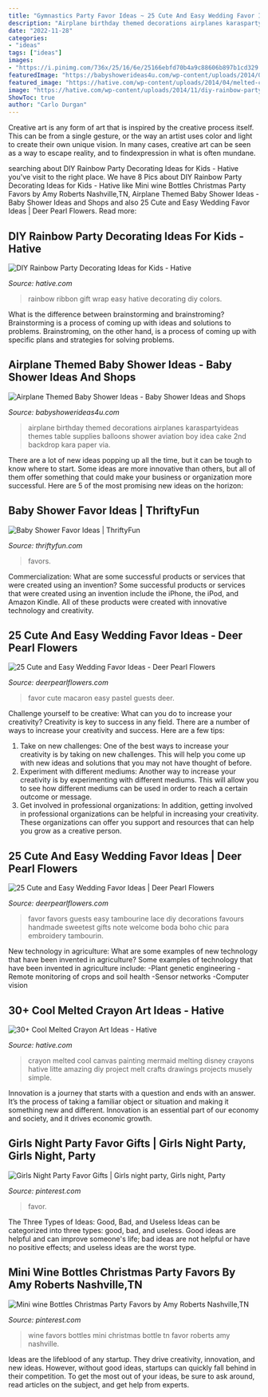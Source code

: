 ```yaml
---
title: "Gymnastics Party Favor Ideas ~ 25 Cute And Easy Wedding Favor Ideas"
description: "Airplane birthday themed decorations airplanes karaspartyideas themes table supplies balloons shower aviation boy idea cake 2nd backdrop kara paper via"
date: "2022-11-28"
categories:
- "ideas"
tags: ["ideas"]
images:
- "https://i.pinimg.com/736x/25/16/6e/25166ebfd70b4a9c88606b897b1cd329.jpg"
featuredImage: "https://babyshowerideas4u.com/wp-content/uploads/2014/01/airplane-51.jpg"
featured_image: "https://hative.com/wp-content/uploads/2014/04/melted-crayon-art/9-litte-mermaid.jpg"
image: "https://hative.com/wp-content/uploads/2014/11/diy-rainbow-party-decorating-ideas/13-easy-rainbow-ribbon-gift-wrap.jpg"
ShowToc: true
author: "Carlo Durgan"
---
```



Creative art is any form of art that is inspired by the creative process itself. This can be from a single gesture, or the way an artist uses color and light to create their own unique vision. In many cases, creative art can be seen as a way to escape reality, and to findexpression in what is often mundane.

	

		
searching about DIY Rainbow Party Decorating Ideas for Kids - Hative you've visit to the right place. We have 8 Pics about DIY Rainbow Party Decorating Ideas for Kids - Hative like Mini wine Bottles Christmas Party Favors by Amy Roberts Nashville,TN, Airplane Themed Baby Shower Ideas - Baby Shower Ideas and Shops and also 25 Cute and Easy Wedding Favor Ideas | Deer Pearl Flowers. Read more:
		
    
## DIY Rainbow Party Decorating Ideas For Kids - Hative

<img loading=lazy src="https://hative.com/wp-content/uploads/2014/11/diy-rainbow-party-decorating-ideas/13-easy-rainbow-ribbon-gift-wrap.jpg" onerror="this.onerror=null;this.src='https://tse1.mm.bing.net/th?id=OIP.Jh9i7jdrY48ydNu8rUeegQHaLG&amp;pid=15.1';" alt="DIY Rainbow Party Decorating Ideas for Kids - Hative">

_Source: hative.com_

>rainbow ribbon gift wrap easy hative decorating diy colors. 

	

What is the difference between brainstorming and brainstroming?
Brainstorming is a process of coming up with ideas and solutions to problems. Brainstroming, on the other hand, is a process of coming up with specific plans and strategies for solving problems.

    
## Airplane Themed Baby Shower Ideas - Baby Shower Ideas And Shops

<img loading=lazy src="https://babyshowerideas4u.com/wp-content/uploads/2014/01/airplane-51.jpg" onerror="this.onerror=null;this.src='https://tse1.mm.bing.net/th?id=OIP.nKpbKO2XOuZ3Xb297BfY7gHaLH&amp;pid=15.1';" alt="Airplane Themed Baby Shower Ideas - Baby Shower Ideas and Shops">

_Source: babyshowerideas4u.com_

>airplane birthday themed decorations airplanes karaspartyideas themes table supplies balloons shower aviation boy idea cake 2nd backdrop kara paper via. 

	

There are a lot of new ideas popping up all the time, but it can be tough to know where to start. Some ideas are more innovative than others, but all of them offer something that could make your business or organization more successful. Here are 5 of the most promising new ideas on the horizon: 

    
## Baby Shower Favor Ideas | ThriftyFun

<img loading=lazy src="https://img.thrfun.com/img/015/517/baby_shower_favor_tx.jpg" onerror="this.onerror=null;this.src='https://tse4.mm.bing.net/th?id=OIP.wsjc9q_fCs-tMOhpfITqWwHaHa&amp;pid=15.1';" alt="Baby Shower Favor Ideas | ThriftyFun">

_Source: thriftyfun.com_

>favors. 

	

Commercialization: What are some successful products or services that were created using an invention?
Some successful products or services that were created using an invention include the iPhone, the iPod, and Amazon Kindle. All of these products were created with innovative technology and creativity.

    
## 25 Cute And Easy Wedding Favor Ideas - Deer Pearl Flowers

<img loading=lazy src="https://www.deerpearlflowers.com/wp-content/uploads/2015/05/pastel-macaron-wedding-favor-ideas.jpg" onerror="this.onerror=null;this.src='https://tse2.mm.bing.net/th?id=OIP.GFLoe6p0uObv1GfzFUGE7gHaLH&amp;pid=15.1';" alt="25 Cute and Easy Wedding Favor Ideas - Deer Pearl Flowers">

_Source: deerpearlflowers.com_

>favor cute macaron easy pastel guests deer. 

	

Challenge yourself to be creative: What can you do to increase your creativity?
Creativity is key to success in any field. There are a number of ways to increase your creativity and success. Here are a few tips: 
1. Take on new challenges: One of the best ways to increase your creativity is by taking on new challenges. This will help you come up with new ideas and solutions that you may not have thought of before. 
2. Experiment with different mediums: Another way to increase your creativity is by experimenting with different mediums. This will allow you to see how different mediums can be used in order to reach a certain outcome or message. 
3. Get involved in professional organizations: In addition, getting involved in professional organizations can be helpful in increasing your creativity. These organizations can offer you support and resources that can help you grow as a creative person.

    
## 25 Cute And Easy Wedding Favor Ideas | Deer Pearl Flowers

<img loading=lazy src="http://www.deerpearlflowers.com/wp-content/uploads/2015/05/Handmade-lace-tambourine-favors-welcome-wedding-guests-on-the-sweetest-note.jpg" onerror="this.onerror=null;this.src='https://tse2.mm.bing.net/th?id=OIP.8GzK185Adtmw1xcV1UtoGwHaKX&amp;pid=15.1';" alt="25 Cute and Easy Wedding Favor Ideas | Deer Pearl Flowers">

_Source: deerpearlflowers.com_

>favor favors guests easy tambourine lace diy decorations favours handmade sweetest gifts note welcome boda boho chic para embroidery tambourin. 

	

New technology in agriculture: What are some examples of new technology that have been invented in agriculture?
Some examples of technology that have been invented in agriculture include:
-Plant genetic engineering
-Remote monitoring of crops and soil health 
-Sensor networks 
-Computer vision

    
## 30+ Cool Melted Crayon Art Ideas - Hative

<img loading=lazy src="https://hative.com/wp-content/uploads/2014/04/melted-crayon-art/9-litte-mermaid.jpg" onerror="this.onerror=null;this.src='https://tse2.mm.bing.net/th?id=OIP.1GLkSz3y7XvFCZBdqyUPrgHaHU&amp;pid=15.1';" alt="30+ Cool Melted Crayon Art Ideas - Hative">

_Source: hative.com_

>crayon melted cool canvas painting mermaid melting disney crayons hative litte amazing diy project melt crafts drawings projects musely simple. 

	

Innovation is a journey that starts with a question and ends with an answer. It’s the process of taking a familiar object or situation and making it something new and different. Innovation is an essential part of our economy and society, and it drives economic growth.

    
## Girls Night Party Favor Gifts | Girls Night Party, Girls Night, Party

<img loading=lazy src="https://i.pinimg.com/736x/25/16/6e/25166ebfd70b4a9c88606b897b1cd329.jpg" onerror="this.onerror=null;this.src='https://tse2.mm.bing.net/th?id=OIP.CBIGe77MdXkiLgef9DqKCwHaPP&amp;pid=15.1';" alt="Girls Night Party Favor Gifts | Girls night party, Girls night, Party">

_Source: pinterest.com_

>favor. 

	

The Three Types of Ideas: Good, Bad, and Useless
Ideas can be categorized into three types: good, bad, and useless. Good ideas are helpful and can improve someone's life; bad ideas are not helpful or have no positive effects; and useless ideas are the worst type.

    
## Mini Wine Bottles Christmas Party Favors By Amy Roberts Nashville,TN

<img loading=lazy src="https://i.pinimg.com/736x/60/2e/a5/602ea5b935a8db878f0d39c770a8ce54--wine-bottle-favors-mini-wine-bottles.jpg" onerror="this.onerror=null;this.src='https://tse3.mm.bing.net/th?id=OIP.thHwSKJDY41f98BXy_D_7wHaFh&amp;pid=15.1';" alt="Mini wine Bottles Christmas Party Favors by Amy Roberts Nashville,TN">

_Source: pinterest.com_

>wine favors bottles mini christmas bottle tn favor roberts amy nashville. 

	

Ideas are the lifeblood of any startup. They drive creativity, innovation, and new ideas. However, without good ideas, startups can quickly fall behind in their competition. To get the most out of your ideas, be sure to ask around, read articles on the subject, and get help from experts.

